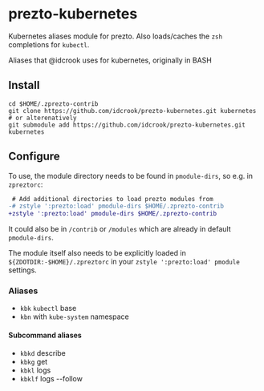 prezto-kubernetes
=================

Kubernetes aliases module for prezto. Also loads/caches the `zsh` completions for `kubectl`.

Aliases that @idcrook uses for kubernetes, originally in BASH

Install
-------

```shell
cd $HOME/.zprezto-contrib
git clone https://github.com/idcrook/prezto-kubernetes.git kubernetes
# or alterenatively
git submodule add https://github.com/idcrook/prezto-kubernetes.git kubernetes
```

Configure
---------

To use, the module directory needs to be found in `pmodule-dirs`, so e.g. in `zpreztorc`:

```diff
 # Add additional directories to load prezto modules from
-# zstyle ':prezto:load' pmodule-dirs $HOME/.zprezto-contrib
+zstyle ':prezto:load' pmodule-dirs $HOME/.zprezto-contrib
```

It could also be in `/contrib` or `/modules` which are already in default `pmodule-dirs`.

The module itself also needs to be explicitly loaded in `${ZDOTDIR:-$HOME}/.zpreztorc` in your `zstyle ':prezto:load' pmodule` settings.

### Aliases

-	`kbk` `kubectl` base
-	`kbn` with `kube-system` namespace

#### Subcommand aliases

-	`kbkd` describe
-	`kbkg` get
-	`kbkl` logs
-	`kbklf` logs --follow
